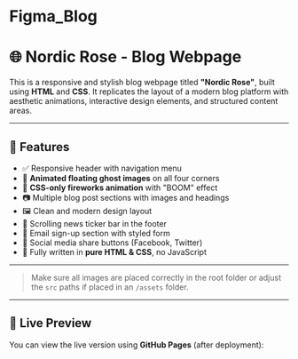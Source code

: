 # Figma_Blog
# 🌐 Nordic Rose - Blog Webpage

This is a responsive and stylish blog webpage titled **"Nordic Rose"**, built using **HTML** and **CSS**. It replicates the layout of a modern blog platform with aesthetic animations, interactive design elements, and structured content areas.

---

## 📌 Features

- ✅ Responsive header with navigation menu  
- 👻 **Animated floating ghost images** on all four corners  
- 🎇 **CSS-only fireworks animation** with "BOOM" effect  
- 📷 Multiple blog post sections with images and headings  
- 🖼️ Clean and modern design layout  
- 🔄 Scrolling news ticker bar in the footer  
- 📧 Email sign-up section with styled form  
- 🔗 Social media share buttons (Facebook, Twitter)  
- 🧠 Fully written in **pure HTML & CSS**, no JavaScript

---

> Make sure all images are placed correctly in the root folder or adjust the `src` paths if placed in an `/assets` folder.

---

## 🚀 Live Preview

You can view the live version using **GitHub Pages** (after deployment):



